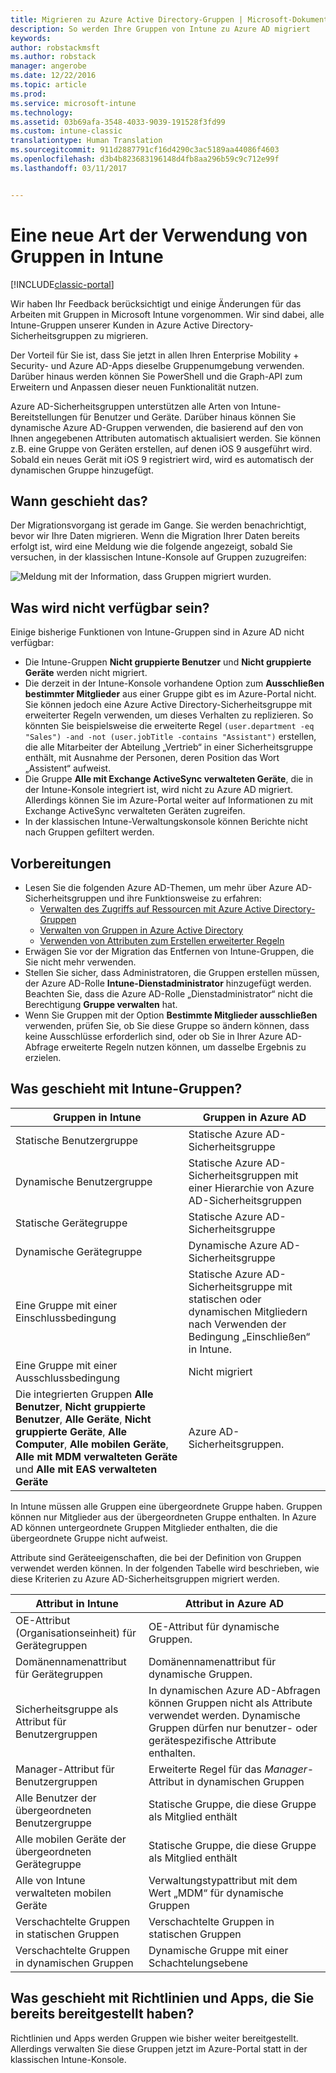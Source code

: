 ```yaml
---
title: Migrieren zu Azure Active Directory-Gruppen | Microsoft-Dokumentation
description: So werden Ihre Gruppen von Intune zu Azure AD migriert
keywords: 
author: robstackmsft
ms.author: robstack
manager: angerobe
ms.date: 12/22/2016
ms.topic: article
ms.prod: 
ms.service: microsoft-intune
ms.technology: 
ms.assetid: 03b69afa-3548-4033-9039-191528f3fd99
ms.custom: intune-classic
translationtype: Human Translation
ms.sourcegitcommit: 911d2887791cf16d4290c3ac5189aa44086f4603
ms.openlocfilehash: d3b4b823683196148d4fb8aa296b59c9c712e99f
ms.lasthandoff: 03/11/2017


---
```


# <a name="a-new-way-of-using-groups-in-intune"></a>Eine neue Art der Verwendung von Gruppen in Intune

[!INCLUDE[classic-portal](../includes/classic-portal.md)]

Wir haben Ihr Feedback berücksichtigt und einige Änderungen für das Arbeiten mit Gruppen in Microsoft Intune vorgenommen.
Wir sind dabei, alle Intune-Gruppen unserer Kunden in Azure Active Directory-Sicherheitsgruppen zu migrieren.

Der Vorteil für Sie ist, dass Sie jetzt in allen Ihren Enterprise Mobility + Security- und Azure AD-Apps dieselbe Gruppenumgebung verwenden. Darüber hinaus werden können Sie PowerShell und die Graph-API zum Erweitern und Anpassen dieser neuen Funktionalität nutzen.

Azure AD-Sicherheitsgruppen unterstützen alle Arten von Intune-Bereitstellungen für Benutzer und Geräte. Darüber hinaus können Sie dynamische Azure AD-Gruppen verwenden, die basierend auf den von Ihnen angegebenen Attributen automatisch aktualisiert werden. Sie können z.B. eine Gruppe von Geräten erstellen, auf denen iOS 9 ausgeführt wird. Sobald ein neues Gerät mit iOS 9 registriert wird, wird es automatisch der dynamischen Gruppe hinzugefügt.

## <a name="when-is-this-happening"></a>Wann geschieht das?

Der Migrationsvorgang ist gerade im Gange. Sie werden benachrichtigt, bevor wir Ihre Daten migrieren.
Wenn die Migration Ihrer Daten bereits erfolgt ist, wird eine Meldung wie die folgende angezeigt, sobald Sie versuchen, in der klassischen Intune-Konsole auf Gruppen zuzugreifen:

![Meldung mit der Information, dass Gruppen migriert wurden.](http://i.imgur.com/72KRaXj.png)

## <a name="what-wont-be-available"></a>Was wird nicht verfügbar sein?

Einige bisherige Funktionen von Intune-Gruppen sind in Azure AD nicht verfügbar:

- Die Intune-Gruppen **Nicht gruppierte Benutzer** und **Nicht gruppierte Geräte** werden nicht migriert.
- Die derzeit in der Intune-Konsole vorhandene Option zum **Ausschließen bestimmter Mitglieder** aus einer Gruppe gibt es im Azure-Portal nicht. Sie können jedoch eine Azure Active Directory-Sicherheitsgruppe mit erweiterter Regeln verwenden, um dieses Verhalten zu replizieren. So könnten Sie beispielsweise die erweiterte Regel `(user.department -eq "Sales") -and -not (user.jobTitle -contains "Assistant")` erstellen, die alle Mitarbeiter der Abteilung „Vertrieb“ in einer Sicherheitsgruppe enthält, mit Ausnahme der Personen, deren Position das Wort „Assistent“ aufweist.
- Die Gruppe **Alle mit Exchange ActiveSync verwalteten Geräte**, die in der Intune-Konsole integriert ist, wird nicht zu Azure AD migriert. Allerdings können Sie im Azure-Portal weiter auf Informationen zu mit Exchange ActiveSync verwalteten Geräten zugreifen.
- In der klassischen Intune-Verwaltungskonsole können Berichte nicht nach Gruppen gefiltert werden.
<!--- - Custom group targeting of notification rules will not be available. ROB I took this out as I couldn't replicate the behavior. --->

## <a name="how-to-get-ready"></a>Vorbereitungen

- Lesen Sie die folgenden Azure AD-Themen, um mehr über Azure AD-Sicherheitsgruppen und ihre Funktionsweise zu erfahren:
    -  [Verwalten des Zugriffs auf Ressourcen mit Azure Active Directory-Gruppen](https://azure.microsoft.com/en-us/documentation/articles/active-directory-manage-groups/)
    -  [Verwalten von Gruppen in Azure Active Directory](https://azure.microsoft.com/en-us/documentation/articles/active-directory-accessmanagement-manage-groups/)
    -  [Verwenden von Attributen zum Erstellen erweiterter Regeln](https://azure.microsoft.com/en-us/documentation/articles/active-directory-accessmanagement-groups-with-advanced-rules/)
- Erwägen Sie vor der Migration das Entfernen von Intune-Gruppen, die Sie nicht mehr verwenden.
-  Stellen Sie sicher, dass Administratoren, die Gruppen erstellen müssen, der Azure AD-Rolle **Intune-Dienstadministrator** hinzugefügt werden. Beachten Sie, dass die Azure AD-Rolle „Dienstadministrator“ nicht die Berechtigung **Gruppe verwalten** hat.
-  Wenn Sie Gruppen mit der Option **Bestimmte Mitglieder ausschließen** verwenden, prüfen Sie, ob Sie diese Gruppe so ändern können, dass keine Ausschlüsse erforderlich sind, oder ob Sie in Ihrer Azure AD-Abfrage erweiterte Regeln nutzen können, um dasselbe Ergebnis zu erzielen.


## <a name="what-happens-to-intune-groups"></a>Was geschieht mit Intune-Gruppen?

| Gruppen in Intune|Gruppen in Azure AD|
|-----------------------------------------------------------------------|-------------------------------------------------------------|
|Statische Benutzergruppe|Statische Azure AD-Sicherheitsgruppe|
|Dynamische Benutzergruppe|Statische Azure AD-Sicherheitsgruppen mit einer Hierarchie von Azure AD-Sicherheitsgruppen|
|Statische Gerätegruppe|Statische Azure AD-Sicherheitsgruppe|
|Dynamische Gerätegruppe|Dynamische Azure AD-Sicherheitsgruppe|
|Eine Gruppe mit einer Einschlussbedingung|Statische Azure AD-Sicherheitsgruppe mit statischen oder dynamischen Mitgliedern nach Verwenden der Bedingung „Einschließen“ in Intune.|
|Eine Gruppe mit einer Ausschlussbedingung|Nicht migriert|
|Die integrierten Gruppen **Alle Benutzer**, **Nicht gruppierte Benutzer**, **Alle Geräte**, **Nicht gruppierte Geräte**, **Alle Computer**, **Alle mobilen Geräte**, **Alle mit MDM verwalteten Geräte** und **Alle mit EAS verwalteten Geräte**|Azure AD-Sicherheitsgruppen.|

In Intune müssen alle Gruppen eine übergeordnete Gruppe haben. Gruppen können nur Mitglieder aus der übergeordneten Gruppe enthalten. In Azure AD können untergeordnete Gruppen Mitglieder enthalten, die die übergeordnete Gruppe nicht aufweist.

Attribute sind Geräteeigenschaften, die bei der Definition von Gruppen verwendet werden können. In der folgenden Tabelle wird beschrieben, wie diese Kriterien zu Azure AD-Sicherheitsgruppen migriert werden.

| Attribut in Intune|Attribut in Azure AD|
|-----------------------------------------------------------------------|-------------------------------------------------------------|
|OE-Attribut (Organisationseinheit) für Gerätegruppen|OE-Attribut für dynamische Gruppen.|
|Domänennamenattribut für Gerätegruppen|Domänennamenattribut für dynamische Gruppen.|
|Sicherheitsgruppe als Attribut für Benutzergruppen|In dynamischen Azure AD-Abfragen können Gruppen nicht als Attribute verwendet werden. Dynamische Gruppen dürfen nur benutzer- oder gerätespezifische Attribute enthalten.|
|Manager-Attribut für Benutzergruppen|Erweiterte Regel für das *Manager*-Attribut in dynamischen Gruppen|
|Alle Benutzer der übergeordneten Benutzergruppe|Statische Gruppe, die diese Gruppe als Mitglied enthält|
|Alle mobilen Geräte der übergeordneten Gerätegruppe|Statische Gruppe, die diese Gruppe als Mitglied enthält|
|Alle von Intune verwalteten mobilen Geräte|Verwaltungstypattribut mit dem Wert „MDM“ für dynamische Gruppen|
|Verschachtelte Gruppen in statischen Gruppen |Verschachtelte Gruppen in statischen Gruppen|
|Verschachtelte Gruppen in dynamischen Gruppen|Dynamische Gruppe mit einer Schachtelungsebene|

## <a name="what-happens-to-policies-and-apps-youve-already-deployed"></a>Was geschieht mit Richtlinien und Apps, die Sie bereits bereitgestellt haben?

Richtlinien und Apps werden Gruppen wie bisher weiter bereitgestellt. Allerdings verwalten Sie diese Gruppen jetzt im Azure-Portal statt in der klassischen Intune-Konsole.
 

